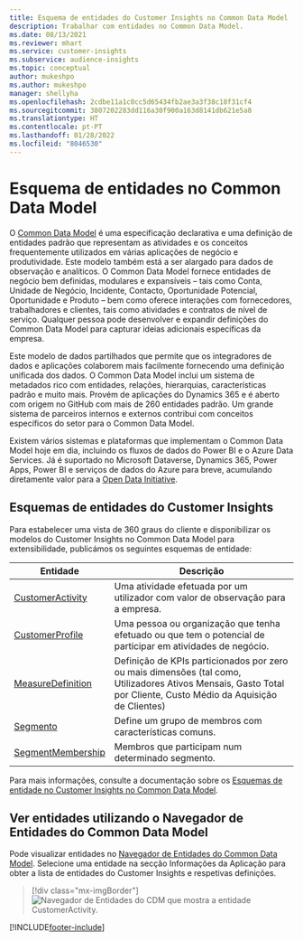 ```yaml
---
title: Esquema de entidades do Customer Insights no Common Data Model
description: Trabalhar com entidades no Common Data Model.
ms.date: 08/13/2021
ms.reviewer: mhart
ms.service: customer-insights
ms.subservice: audience-insights
ms.topic: conceptual
author: mukeshpo
ms.author: mukeshpo
manager: shellyha
ms.openlocfilehash: 2cdbe11a1c0cc5d65434fb2ae3a3f38c18f31cf4
ms.sourcegitcommit: 3807202283dd116a30f900a163d8141db621e5a8
ms.translationtype: HT
ms.contentlocale: pt-PT
ms.lasthandoff: 01/28/2022
ms.locfileid: "8046530"
---
```

# <a name="entity-schemas-in-common-data-model"></a>Esquema de entidades no Common Data Model



O [Common Data Model](/common-data-model/) é uma especificação declarativa e uma definição de entidades padrão que representam as atividades e os conceitos frequentemente utilizados em várias aplicações de negócio e produtividade. Este modelo também está a ser alargado para dados de observação e analíticos. O Common Data Model fornece entidades de negócio bem definidas, modulares e expansíveis – tais como Conta, Unidade de Negócio, Incidente, Contacto, Oportunidade Potencial, Oportunidade e Produto – bem como oferece interações com fornecedores, trabalhadores e clientes, tais como atividades e contratos de nível de serviço. Qualquer pessoa pode desenvolver e expandir definições do Common Data Model para capturar ideias adicionais específicas da empresa.

Este modelo de dados partilhados que permite que os integradores de dados e aplicações colaborem mais facilmente fornecendo uma definição unificada dos dados. O Common Data Model inclui um sistema de metadados rico com entidades, relações, hierarquias, características padrão e muito mais. Provém de aplicações do Dynamics 365 e é aberto com origem no GitHub com mais de 260 entidades padrão. Um grande sistema de parceiros internos e externos contribui com conceitos específicos do setor para o Common Data Model.

Existem vários sistemas e plataformas que implementam o Common Data Model hoje em dia, incluindo os fluxos de dados do Power BI e o Azure Data Services. Já é suportado no Microsoft Dataverse, Dynamics 365, Power Apps, Power BI e serviços de dados do Azure para breve, acumulando diretamente valor para a [Open Data Initiative](https://www.microsoft.com/open-data-initiative).

## <a name="customer-insights-entity-schemas"></a>Esquemas de entidades do Customer Insights

Para estabelecer uma vista de 360 graus do cliente e disponibilizar os modelos do Customer Insights no Common Data Model para extensibilidade, publicámos os seguintes esquemas de entidade:

| Entidade | Descrição |
|---------|---------|
|[CustomerActivity](/common-data-model/schema/core/applicationcommon/foundationcommon/crmcommon/solutions/customerinsights/customeractivity) | Uma atividade efetuada por um utilizador com valor de observação para a empresa. |
|[CustomerProfile](/common-data-model/schema/core/applicationcommon/foundationcommon/crmcommon/solutions/customerinsights/customerprofile) | Uma pessoa ou organização que tenha efetuado ou que tem o potencial de participar em atividades de negócio. |
|[MeasureDefinition](/common-data-model/schema/core/applicationcommon/foundationcommon/crmcommon/solutions/customerinsights/measuredefinition) | Definição de KPIs particionados por zero ou mais dimensões (tal como, Utilizadores Ativos Mensais, Gasto Total por Cliente, Custo Médio da Aquisição de Clientes) |
|[Segmento](/common-data-model/schema/core/applicationcommon/foundationcommon/crmcommon/solutions/customerinsights/segment) | Define um grupo de membros com características comuns. |
|[SegmentMembership](/common-data-model/schema/core/applicationcommon/foundationcommon/crmcommon/solutions/customerinsights/segmentmembership) | Membros que participam num determinado segmento. |

Para mais informações, consulte a documentação sobre os [Esquemas de entidade no Customer Insights no Common Data Model](/common-data-model/schema/core/applicationcommon/foundationcommon/crmcommon/solutions/customerinsights/overview).

## <a name="view-entities-using-the-common-data-model-entity-navigator"></a>Ver entidades utilizando o Navegador de Entidades do Common Data Model

Pode visualizar entidades no [Navegador de Entidades do Common Data Model](https://microsoft.github.io/CDM/). Selecione uma entidade na secção Informações da Aplicação para obter a lista de entidades do Customer Insights e respetivas definições.
> [!div class="mx-imgBorder"]
> ![Navegador de Entidades do CDM que mostra a entidade CustomerActivity.](media/CDM-entity-navigator.png "Navegador de Entidades do CDM que mostra a entidade CustomerActivity")


[!INCLUDE[footer-include](../includes/footer-banner.md)]
